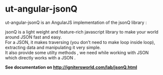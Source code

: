 ut-angular-jsonQ
================

ut-angular-jsonQ is an AngularJS implementation of the jsonQ library :

jsonQ is a light weight and feature-rich javascript library to make your world around JSON fast and easy.<br />
For a JSON, it makes traversing (you don’t need to make loop inside loop), extracting data and manipulating it very simple.<br/>
It also provide some utilty methods , we need while working with JSON which directly works with a JSON .

<strong>See documentation on http://ignitersworld.com/lab/jsonQ.html</strong>
